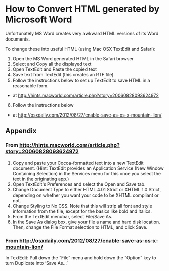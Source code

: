 # How to Convert HTML generated by Microsoft Word

Unfortunately MS Word creates very awkward HTML versions of its Word documents.

To change these into useful HTML (using Mac OSX TextEdit and Safari):

1. Open the MS Word generated HTML in the Safari browser
2. Select and Copy all the displayed text
3. Open TextEdit and Paste the copied text
4. Save text from TextEdit (this creates an RTF file).
5. Follow the instructions below to set up TextEdit to save HTML in a reasonable form.
* at http://hints.macworld.com/article.php?story=20060828093624972
6. Follow the instructions below
* at http://osxdaily.com/2012/08/27/enable-save-as-os-x-mountain-lion/



## Appendix

### From http://hints.macworld.com/article.php?story=20060828093624972
1. Copy and paste your Cocoa-formatted text into a new TextEdit document. (Hint: TextEdit provides an Application Service (New Window Containing Selection) in the Services menu for this once you select the text in the originating app.)
2. Open TextEdit's Preferences and select the Open and Save tab.
3. Change Document Type to either HTML 4.01 Strict or XHTML 1.0 Strict, depending on whether you want your code to be XHTML compliant or not.
4. Change Styling to No CSS. Note that this will strip all font and style information from the file, except for the basics like bold and italics.
5. From the TextEdit menubar, select File/Save As.
6. In the Save As dialog box, give your file a name and hard disk location. Then, change the File Format selection to HTML, and click Save.


### From http://osxdaily.com/2012/08/27/enable-save-as-os-x-mountain-lion/
In TextEdit:
Pull down the “File” menu and hold down the “Option” key to turn Duplicate into ‘Save As…’
